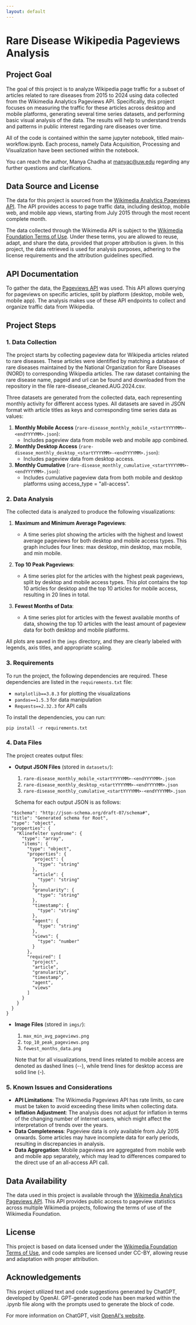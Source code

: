 ```yaml
---
layout: default
---
```


# Rare Disease Wikipedia Pageviews Analysis

## Project Goal
The goal of this project is to analyze Wikipedia page traffic for a subset of articles related to rare diseases from 2015 to 2024 using data collected from the Wikimedia Analytics Pageviews API. Specifically, this project focuses on measuring the traffic for these articles across desktop and mobile platforms, generating several time series datasets, and performing basic visual analysis of the data. The results will help to understand trends and patterns in public interest regarding rare diseases over time. 

All of the code is contained within the same jupyter notebook, titled main-workflow.ipynb. Each process, namely Data Acquisition, Processing and Visualization have been sectioned within the notebook.

You can reach the author, Manya Chadha at manyac@uw.edu regarding any further questions and clarifications.

## Data Source and License
The data for this project is sourced from the [Wikimedia Analytics Pageviews API](https://doc.wikimedia.org/generated-data-platform/aqs/analytics-api/reference/page-views.html). The API provides access to page traffic data, including desktop, mobile web, and mobile app views, starting from July 2015 through the most recent complete month.

The data collected through the Wikimedia API is subject to the [Wikimedia Foundation Terms of Use](https://foundation.wikimedia.org/wiki/Terms_of_Use). Under these terms, you are allowed to reuse, adapt, and share the data, provided that proper attribution is given. In this project, the data retrieved is used for analysis purposes, adhering to the license requirements and the attribution guidelines specified.

## API Documentation
To gather the data, the [Pageviews API](https://doc.wikimedia.org/generated-data-platform/aqs/analytics-api/reference/page-views.html) was used. This API allows querying for pageviews on specific articles, split by platform (desktop, mobile web, mobile app). The analysis makes use of these API endpoints to collect and organize traffic data from Wikipedia.

## Project Steps
### 1. Data Collection
The project starts by collecting pageview data for Wikipedia articles related to rare diseases. These articles were identified by matching a database of rare diseases maintained by the National Organization for Rare Diseases (NORD) to corresponding Wikipedia articles. The raw dataset containing the rare disease name, pageid and url can be found and downloaded from the repository in the file rare-disease_cleaned.AUG.2024.csv.

Three datasets are generated from the collected data, each representing monthly activity for different access types. All datasets are saved in JSON format with article titles as keys and corresponding time series data as values:

1. **Monthly Mobile Access** (`rare-disease_monthly_mobile_<startYYYYMM>-<endYYYYMM>.json`):
   - Includes pageview data from mobile web and mobile app combined.
2. **Monthly Desktop Access** (`rare-disease_monthly_desktop_<startYYYYMM>-<endYYYYMM>.json`):
   - Includes pageview data from desktop access.
3. **Monthly Cumulative** (`rare-disease_monthly_cumulative_<startYYYYMM>-<endYYYYMM>.json`):
   - Includes cumulative pageview data from both mobile and desktop platforms using access_type = "all-access".

### 2. Data Analysis
The collected data is analyzed to produce the following visualizations:

1. **Maximum and Minimum Average Pageviews**:
   - A time series plot showing the articles with the highest and lowest average pageviews for both desktop and mobile access types. This graph includes four lines: max desktop, min desktop, max mobile, and min mobile.

2. **Top 10 Peak Pageviews**:
   - A time series plot for the articles with the highest peak pageviews, split by desktop and mobile access types. This plot contains the top 10 articles for desktop and the top 10 articles for mobile access, resulting in 20 lines in total.

3. **Fewest Months of Data**:
   - A time series plot for articles with the fewest available months of data, showing the top 10 articles with the least amount of pageview data for both desktop and mobile platforms.

All plots are saved in the `imgs` directory, and they are clearly labeled with legends, axis titles, and appropriate scaling.

### 3. Requirements
To run the project, the following dependencies are required. These dependencies are listed in the `requirements.txt` file:

- `matplotlib==3.8.3` for plotting the visualizations
- `pandas==1.5.3` for data manipulation
- `Requests==2.32.3` for API calls

To install the dependencies, you can run:
```
pip install -r requirements.txt
```

### 4. Data Files
The project creates output files:

- **Output JSON Files** (stored in `datasets/`):
  1. `rare-disease_monthly_mobile_<startYYYYMM>-<endYYYYMM>.json`
  2. `rare-disease_monthly_desktop_<startYYYYMM>-<endYYYYMM>.json`
  3. `rare-disease_monthly_cumulative_<startYYYYMM>-<endYYYYMM>.json`

  Schema for each output JSON is as follows:

```{
  "$schema": "http://json-schema.org/draft-07/schema#",
  "title": "Generated schema for Root",
  "type": "object",
  "properties": {
    "Klinefelter syndrome": {
      "type": "array",
      "items": {
        "type": "object",
        "properties": {
          "project": {
            "type": "string"
          },
          "article": {
            "type": "string"
          },
          "granularity": {
            "type": "string"
          },
          "timestamp": {
            "type": "string"
          },
          "agent": {
            "type": "string"
          },
          "views": {
            "type": "number"
          }
        },
        "required": [
          "project",
          "article",
          "granularity",
          "timestamp",
          "agent",
          "views"
        ]
      }
    }
  }
}
```

- **Image Files** (stored in `imgs/`):
  1. `max_min_avg_pageviews.png`
  2. `top_10_peak_pageviews.png`
  3. `fewest_months_data.png`

  Note that for all visualizations, trend lines related to mobile access are denoted as dashed lines (--), while trend lines for desktop access are solid line (-).


### 5. Known Issues and Considerations
- **API Limitations**: The Wikimedia Pageviews API has rate limits, so care must be taken to avoid exceeding these limits when collecting data.
- **Inflation Adjustment**: The analysis does not adjust for inflation in terms of the changing number of internet users, which might affect the interpretation of trends over the years.
- **Data Completeness**: Pageview data is only available from July 2015 onwards. Some articles may have incomplete data for early periods, resulting in discrepancies in analysis.
- **Data Aggregation**: Mobile pageviews are aggregated from mobile web and mobile app separately, which may lead to differences compared to the direct use of an all-access API call.

## Data Availability
The data used in this project is available through the [Wikimedia Analytics Pageviews API](https://doc.wikimedia.org/generated-data-platform/aqs/analytics-api/reference/page-views.html). This API provides public access to pageview statistics across multiple Wikimedia projects, following the terms of use of the Wikimedia Foundation.

## License
This project is based on data licensed under the [Wikimedia Foundation Terms of Use](https://foundation.wikimedia.org/wiki/Terms_of_Use), and code samples are licensed under CC-BY, allowing reuse and adaptation with proper attribution.

## Acknowledgements
This project utilized text and code suggestions generated by ChatGPT, developed by OpenAI. GPT-generated code has been marked within the .ipynb file along with the prompts used to generate the block of code.

For more information on ChatGPT, visit [OpenAI's website](https://openai.com).

